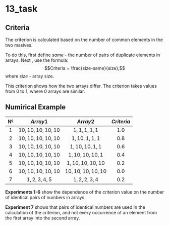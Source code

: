# 13_task

## Criteria
The criterion is calculated based on the number of common elements in the two masives.

To do this, first define $same$ - the number of pairs of duplicate elements in arrays. Next , use the formula:
$$Criteria = \frac{size-same}{size},$$
where $size$ - array size.

This criterion shows how the two arrays differ. The criterion takes values from 0 to 1, where 0 arrays are similar. 

## Numirical Example 
<div align="center">
  
$№$  | $Array 1$   | $Array 2$        | $Criteria$      |
:---:|:-----------:|:----------------:|:--------:|
1    | $10,10,10,10,10$ | $1,1,1,1,1$      | $1.0$ |
2    | $10,10,10,10,10$ | $1,10,1,1,1$      | $0.8$ |
3    | $10,10,10,10,10$ | $1,10,10,1,1$      | $0.6$ |
4    | $10,10,10,10,10$ | $1,10,10,10,1$      | $0.4$ |
5    | $10,10,10,10,10$ | $1,10,10,10,10$      | $0.2$ |
6    | $10,10,10,10,10$ | $10,10,10,10,10$      | $0.0$ |
7    | $1,2,3,4,5$ | $1,2,2,3,4$      | $0.2$ |
</div>


**Experiments 1-6** show the dependence of the criterion value on the number of identical pairs of numbers in arrays. 

**Experiment 7** shows that pairs of identical numbers are used in the calculation of the criterion, and not every occurrence of an element from the first array into the second array.
